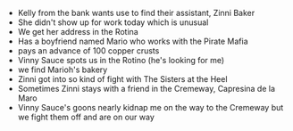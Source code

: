 - Kelly from the bank wants use to find their assistant, Zinni Baker
- She didn't show up for work today which is unusual
- We get her address in the Rotina
- Has a boyfriend named Mario who works with the Pirate Mafia
- pays an advance of 100 copper crusts
- Vinny Sauce spots us in the Rotino (he's looking for me)
- we find Marioh's bakery
- Zinni got into so kind of fight with The Sisters at the Heel
- Sometimes Zinni stays with a friend in the Cremeway, Capresina de la Maro
- Vinny Sauce's goons nearly kidnap me on the way to the Cremeway but we fight them off and are on our way
